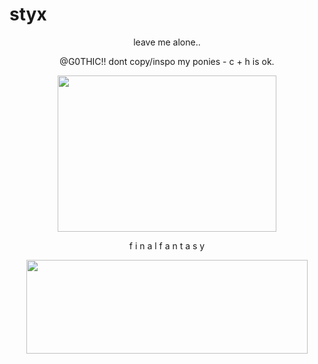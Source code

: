 # styx
<p align="center">leave me alone..<center>

<p align="center">@G0THIC!! dont copy/inspo my ponies - c + h is ok. <center>


<p align="center">
<img width="350" height="250" src="https://64.media.tumblr.com/39dedd38087f3621b53476bd4ef23005/3ea2664e99d7591e-b4/s1280x1920/16f8abe3170ef0a915732489a95fb9d6343d6546.gif">
</p>

<p align="center">f i n a l f a n t a s y<center>


<p align="center">
<img width="450" height="150" src="https://images-wixmp-ed30a86b8c4ca887773594c2.wixmp.com/f/d02b6abe-27b3-4da2-a74c-949815eb9c6c/d2zbu8z-64bbaac2-a890-451e-b853-9ec58ab831f9.png/v1/fit/w_390,h_185,q_70,strp/vincent_valentine_signature_by_rui_eri_d2zbu8z-375w-2x.jpg?token=eyJ0eXAiOiJKV1QiLCJhbGciOiJIUzI1NiJ9.eyJzdWIiOiJ1cm46YXBwOjdlMGQxODg5ODIyNjQzNzNhNWYwZDQxNWVhMGQyNmUwIiwiaXNzIjoidXJuOmFwcDo3ZTBkMTg4OTgyMjY0MzczYTVmMGQ0MTVlYTBkMjZlMCIsIm9iaiI6W1t7ImhlaWdodCI6Ijw9MTg1IiwicGF0aCI6IlwvZlwvZDAyYjZhYmUtMjdiMy00ZGEyLWE3NGMtOTQ5ODE1ZWI5YzZjXC9kMnpidTh6LTY0YmJhYWMyLWE4OTAtNDUxZS1iODUzLTllYzU4YWI4MzFmOS5wbmciLCJ3aWR0aCI6Ijw9MzkwIn1dXSwiYXVkIjpbInVybjpzZXJ2aWNlOmltYWdlLm9wZXJhdGlvbnMiXX0.YJLpEk911-6b7TuRSrbOikKosZgTr5toeDbVDZKtj3g">
</p>
